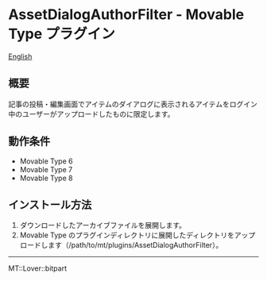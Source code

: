 AssetDialogAuthorFilter - Movable Type プラグイン
=================

[English](README.md)

## 概要

記事の投稿・編集画面でアイテムのダイアログに表示されるアイテムをログイン中のユーザーがアップロードしたものに限定します。

## 動作条件

* Movable Type 6
* Movable Type 7
* Movable Type 8

## インストール方法

1. ダウンロードしたアーカイブファイルを展開します。
1. Movable Type のプラグインディレクトリに展開したディレクトリをアップロードします（/path/to/mt/plugins/AssetDialogAuthorFilter）。


---

MT::Lover::bitpart
